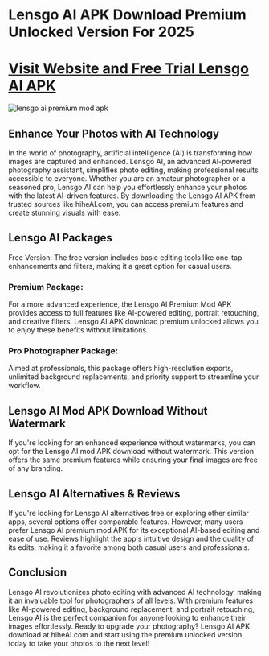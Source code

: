 # Lensgo AI APK Download Premium Unlocked Version For 2025

# [Visit Website and Free Trial Lensgo AI APK](https://hiheai.com/)

![lensgo ai premium mod apk](https://github.com/user-attachments/assets/987b01af-e0aa-43a0-8060-67fa93703fc4)

## Enhance Your Photos with AI Technology
In the world of photography, artificial intelligence (AI) is transforming how images are captured and enhanced. Lensgo AI, an advanced AI-powered photography assistant, simplifies photo editing, making professional results accessible to everyone. Whether you are an amateur photographer or a seasoned pro, Lensgo AI can help you effortlessly enhance your photos with the latest AI-driven features. By downloading the Lensgo AI APK from trusted sources like hiheAI.com, you can access premium features and create stunning visuals with ease.

## Lensgo AI Packages
Free Version:
The free version includes basic editing tools like one-tap enhancements and filters, making it a great option for casual users.

### Premium Package:
For a more advanced experience, the Lensgo AI Premium Mod APK provides access to full features like AI-powered editing, portrait retouching, and creative filters. Lensgo AI APK download premium unlocked allows you to enjoy these benefits without limitations.

### Pro Photographer Package:
Aimed at professionals, this package offers high-resolution exports, unlimited background replacements, and priority support to streamline your workflow.

## Lensgo AI Mod APK Download Without Watermark
If you're looking for an enhanced experience without watermarks, you can opt for the Lensgo AI mod APK download without watermark. This version offers the same premium features while ensuring your final images are free of any branding.

## Lensgo AI Alternatives & Reviews
If you're looking for Lensgo AI alternatives free or exploring other similar apps, several options offer comparable features. However, many users prefer Lensgo AI premium mod APK for its exceptional AI-based editing and ease of use. Reviews highlight the app's intuitive design and the quality of its edits, making it a favorite among both casual users and professionals.

## Conclusion
Lensgo AI revolutionizes photo editing with advanced AI technology, making it an invaluable tool for photographers of all levels. With premium features like AI-powered editing, background replacement, and portrait retouching, Lensgo AI is the perfect companion for anyone looking to enhance their images effortlessly. Ready to upgrade your photography? Lensgo AI APK download at hiheAI.com and start using the premium unlocked version today to take your photos to the next level!
